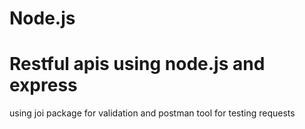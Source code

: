 # Node.js
<h1>Restful apis using node.js and express</h1>
using joi package for validation 
and  postman tool for testing requests
